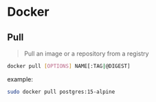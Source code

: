 # Docker

## Pull
> Pull an image or a repository from a registry
```bash
docker pull [OPTIONS] NAME[:TAG|@DIGEST]
```

example:
```bash
sudo docker pull postgres:15-alpine
```

